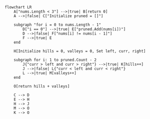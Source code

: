 ﻿```mermaid
flowchart LR
    A["nums.Length < 3"] -->|true| B[return 0]
    A -->|false| C["Initialize pruned = []"]
    
    subgraph "for i = 0 to nums.Length - 1"
        D["i == 0"] -->|true| E["pruned.Add(nums[i])"]
        D -->|false| F["nums[i] != nums[i - 1]"]
        F -->|true| E
    end

    H[Initialize hills = 0, valleys = 0, Set left, curr, right]

    subgraph for i: 1 to pruned.Count - 2
        J{"curr > left and curr > right"} -->|true| K[hills++]
        J -->|false| L{"curr < left and curr < right"}
        L -->|true| M[valleys++]
    end

    O[return hills + valleys]

    C --> D
    E --> H
    H --> J
    M --> O
    K --> O
```